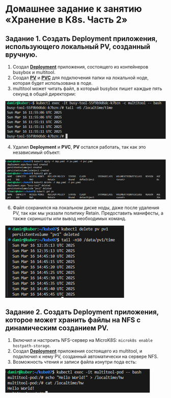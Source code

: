 # Домашнее задание к занятию «Хранение в K8s. Часть 2»

## Задание 1. Создать Deployment приложения, использующего локальный PV, созданный вручную.
1. Создал [**Deployment**](https://github.com/Granit16/Netology/blob/main/netology/kubernetes/07/yaml/dep.yaml) приложения, состоящего из контейнеров busybox и multitool.
2. Создал [**PV**](https://github.com/Granit16/Netology/blob/main/netology/kubernetes/07/yaml/pv.yaml) и [**PVC**](https://github.com/Granit16/Netology/blob/main/netology/kubernetes/07/yaml/pvc.yaml) для подключения папки на локальной ноде, которая будет использована в поде.
3. multitool может читать файл, в который busybox пишет каждые пять секунд в общей директории:

![](https://github.com/Granit16/Netology/blob/main/netology/kubernetes/07/pics/tail_multitool.png)

4. Удалил **Deployment** и **PVC**, **PV** остался работать, так как это независимый объект:

![](https://github.com/Granit16/Netology/blob/main/netology/kubernetes/07/pics/del_dep_pvc.png)

6. Файл сохранился на локальном диске ноды, даже после удаления PV, так как мы указали политику Retain.
Предоставить манифесты, а также скриншоты или вывод необходимых команд.

![](https://github.com/Granit16/Netology/blob/main/netology/kubernetes/07/pics/del_pv.png)
   


    

## Задание 2. Создать Deployment приложения, которое может хранить файлы на NFS с динамическим созданием PV.
1. Включил и настроить NFS-сервер на MicroK8S: ```microk8s enable hostpath-storage```.
2. Создал [**Deployment**](https://github.com/Granit16/Netology/blob/main/netology/kubernetes/07/yaml/multitool_dep.yaml) приложения состоящего из multitool, и подключил к нему PV, созданный автоматически на сервере NFS.
3. Возможность чтения и записи файла изнутри пода есть:

![](https://github.com/Granit16/Netology/blob/main/netology/kubernetes/07/pics/nfs.png)
